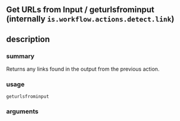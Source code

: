 
## Get URLs from Input / geturlsfrominput (internally `is.workflow.actions.detect.link`)



## description
### summary
Returns any links found in the output from the previous action.


### usage
`geturlsfrominput `

### arguments

